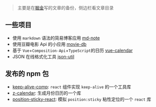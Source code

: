 > 主要是在[掘金](https://juejin.im/user/57c2df4175c4cd72901a8e7e)写的文章的备份，侧边栏看文章目录

## 一些项目

- 使用 `markdown` 语法的简易博客应用 [md-note](http://zero9527.site/md-note)
- 使用豆瓣电影 Api 的小应用 [movie-db](http://zero9527.site/movie-db)
- 基于 `Vue`+`Composition-Api`+`TypeScript`的日历 [vue-calendar](https://zero9527.github.io/vue-calendar/)
- JSON 在线格式化工具 [json-util](https://zero9527.github.io/json-util)

## 发布的 npm 包

- [keep-alive-comp](https://www.npmjs.com/package/keep-alive-comp): `react` 组件实现 `keep-alive` 的一个工具库
- [z-calendar](https://www.npmjs.com/package/z-calendar): 生成月份日历的一个库
- [position-sticky-react](https://www.npmjs.com/package/position-sticky-react): 模拟 `position:sticky` 粘性定位的一个 `react` 库
